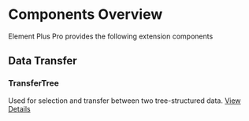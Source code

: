 # Components Overview

Element Plus Pro provides the following extension components

## Data Transfer

### TransferTree

Used for selection and transfer between two tree-structured data. [View Details](./transfer-tree.md)
